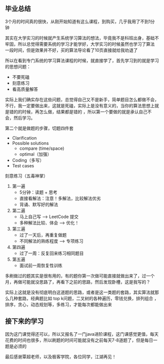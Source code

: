 ## 毕业总结

3个月的时间真的很快，从刚开始知道有这么课程，到购买，几乎我用了不到1分钟

其实在大学实习的时候就产生系统学习算法的想法，毕竟我不是科班出身，基础不牢固，所以总觉得需要系统的学习才能学好，大学实习的时候虽然也学习了算法
一段时间，但是效果并不好，买的算法导论看了10页直接就给我劝退了

所以在看到专门系统的学习算法课程的时候，就直接学了，首先学习到的就是学习的思想问题：
 - 不要死磕
 - 刻意练习
 - 看高质量解答

实际上我们确实存在这些问题，总觉得自己又不是新手，简单题目怎么都做不会，不行，我一定要做出来，这就是死磕，实际上是没有意义的，当你的算法思想上就是错的的时候，再怎么做，结果都是错的
，所以第一个要做的就是承认自己不会，然后学习。

第二个就是做题的步骤，切题四件套
 - Clarification
 - Possible solutions
    - compare (time/space)
    - optimal（加强）
 - Coding（多写）
 - Test cases

刻意练习（五毒神掌）
1. 第一遍
    - 5分钟：读题 + 思考
    - 直接看解法：注意！多解法，比较解法优劣
    - 背诵、默写好的解法
2. 第二遍
    - 马上自己写 —> LeetCode 提交
    - 多种解法比较、体会 —> 优化！
3. 第三遍
    - 过了一天后，再重复做题
    - 不同解法的熟练程度 —> 专项练习
4. 第四遍
    - 过了一周：反复回来练习相同题目
5. 第五遍
    - 面试前一周恢复性训练

多刷做过的题其实是很有用的，有的题你第一次做可能直接就做出来了，过一个月，再做可能就没思路了，再看下之前的思路，然后发现卧槽，这是我写的？

实际上这就是没有彻底明白这道题的思路，或者是这一类题的套路，其实算法就那么几种套路，经典题比如 top k问题，二叉树的各种遍历，零钱兑换，排列组合
，排序，贪心，动态规划等，多练习，才能每次都能做出来

## 接下来的学习

因为这门课觉得还可以，所以又报名了一门java进阶课程，这门课感觉更值，每天花费的时间也很多，所以刷题的时间可能就没有之前每天7-8道题了，但是每日一题是必须的


最后感谢覃超老师，以及极客学院，各位同学，江湖再见！

   